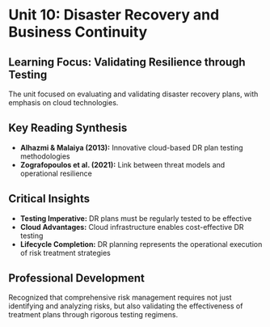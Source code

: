 # Unit 10: Disaster Recovery and Business Continuity

## Learning Focus: Validating Resilience through Testing
The unit focused on evaluating and validating disaster recovery plans, with emphasis on cloud technologies.

## Key Reading Synthesis
- **Alhazmi & Malaiya (2013):** Innovative cloud-based DR plan testing methodologies
- **Zografopoulos et al. (2021):** Link between threat models and operational resilience

## Critical Insights
- **Testing Imperative:** DR plans must be regularly tested to be effective
- **Cloud Advantages:** Cloud infrastructure enables cost-effective DR testing
- **Lifecycle Completion:** DR planning represents the operational execution of risk treatment strategies

## Professional Development
Recognized that comprehensive risk management requires not just identifying and analyzing risks, but also validating the effectiveness of treatment plans through rigorous testing regimens.